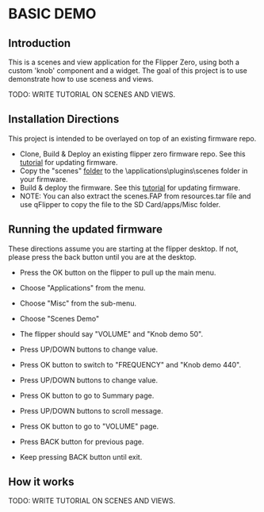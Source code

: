 # BASIC DEMO

## Introduction

This is a scenes and view application for the Flipper Zero, using both a custom
'knob' component and a widget. The goal of this project is to use demonstrate
how to use sceness and views.

TODO: WRITE TUTORIAL ON SCENES AND VIEWS.

## Installation Directions

This project is intended to be overlayed on top of an existing firmware repo.

- Clone, Build & Deploy an existing flipper zero firmware repo. See this [tutorial](/firmware/updating/README.md) for updating firmware.
- Copy the "scenes" [folder](..) to the \applications\plugins\scenes folder in your firmware.
- Build &amp; deploy the firmware. See this [tutorial](/firmware/updating/README.md) for updating firmware.
- NOTE: You can also extract the scenes.FAP from resources.tar file and use qFlipper to copy the file to the SD Card/apps/Misc folder.

## Running the updated firmware

These directions assume you are starting at the flipper desktop. If not, please press the back button until you are at the desktop.

- Press the OK button on the flipper to pull up the main menu.
- Choose "Applications" from the menu.
- Choose "Misc" from the sub-menu.
- Choose "Scenes Demo"

- The flipper should say "VOLUME" and "Knob demo 50".
- Press UP/DOWN buttons to change value.
- Press OK button to switch to "FREQUENCY" and "Knob demo 440".
- Press UP/DOWN buttons to change value.
- Press OK button to go to Summary page.
- Press UP/DOWN buttons to scroll message.
- Press OK button to go to "VOLUME" page.
- Press BACK button for previous page.
- Keep pressing BACK button until exit.

## How it works

TODO: WRITE TUTORIAL ON SCENES AND VIEWS.

